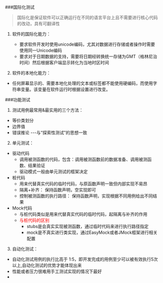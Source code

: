 ###国际化测试
 > 国际化是保证软件可以正确运行在不同的语言平台上且不需要进行核心代码的改动，具有可翻译性

1. 软件的国际化能力：
    - 要求软件开发时使用unicode编码，尤其对数据进行存储或者操作时需要使用同一Unicode编码
    - 要求对于日期数据的支持，需要将日期经转换统一存储为GMT（格林尼治时间）然后根据客户端显示转化为当地时区时间

2. 软件的本地化能力：
  - 任何屏幕显示的、需要本地化处理的文本或标签都不能使用硬编码，而使用字符串变量。该变量在软件运行时根据设置进行改变。

###功能测试
1. 测试用例最常用&最实用的三个方法：
  - 等价类划分
  - 边界值
  - 错误推论 ---与“探索性测试”的思想一致

2. 单元测试：
 - 驱动代码
   - 调用被测函数的代码，包含：调用被测函数前的数据准备、调用被测函数、结果验证
   - 驱动模式一般由单元测试的框架决定
 - 桩代码
   - 用来代替真实代码的临时代码，与原函数声明一致但内部实现不易昂
   - 隔离+补齐： 保持函数声明，空实现即可
   - 控制被测函数的执行路径： 保持函数声明，实现根据不同用例给出不同结果
 - Mock代码
   - 与桩代码类似是用来代替真实代码的临时代码，起隔离与补齐的作用
   - <font color = red>与桩代码的区别</font>
     - stubs是会真实实现被测函数，通过临时代码来进行执行路径指定
     - mock是不真实进行类实现，通过EasyMock或者JMock框架进行相关配置

 3. 自动化测试：
  - 自动化测试用例的执行比高于 1:5，即开发完成的用例至少可以被有效执行5次以上,自动化测试的优势才能体现出来
  - 性能或者压力很难用手工测试实现的情况下最好
  - 
